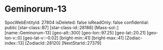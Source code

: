 ﻿---
location: [20.21,97.25,300]
type: Station
tags:
- astro/Star

---

# Geminorum-13

SpocWebEntityId: 27804
isDeleted: false
isReadOnly: false
confidential: public
[star-class::B7]
[star-class-id::28188]
[Mass-sol::]
[name::Geminorum-13]
[geo-alt::300]
[geo-lon::97.25]
[geo-lat::20.21]
[geo-lon-v::0]
[geo-lat-v::-0.02]
[bright-min::41]
[bright-max::41]
[Zodiac-index::13]
[ZodiacId::28120]
[NextStarId::27379]

